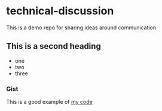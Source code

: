 # technical-discussion
This is a demo repo for sharing ideas around communication


## This is a second heading

* one
* two
* three

### Gist

This is a good example of [my code](https://gist.github.com/LinZhang87/d5caa297fc0ee5a642290d2146732733)
